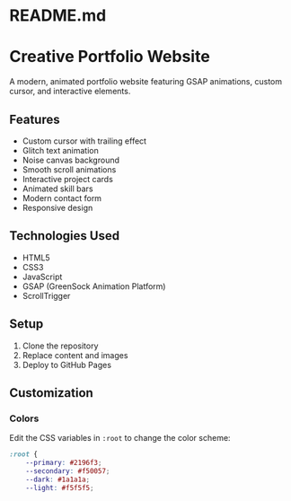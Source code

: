 # README.md
# Creative Portfolio Website

A modern, animated portfolio website featuring GSAP animations, custom cursor, and interactive elements.

## Features
- Custom cursor with trailing effect
- Glitch text animation
- Noise canvas background
- Smooth scroll animations
- Interactive project cards
- Animated skill bars
- Modern contact form
- Responsive design

## Technologies Used
- HTML5
- CSS3
- JavaScript
- GSAP (GreenSock Animation Platform)
- ScrollTrigger

## Setup
1. Clone the repository
2. Replace content and images
3. Deploy to GitHub Pages

## Customization
### Colors
Edit the CSS variables in `:root` to change the color scheme:
```css
:root {
    --primary: #2196f3;
    --secondary: #f50057;
    --dark: #1a1a1a;
    --light: #f5f5f5;
